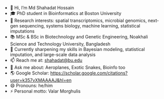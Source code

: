 - 👋 Hi, I’m Md Shahadat Hossain 
- 🎓 PhD student in Bioinformatics at Boston University 
- 🔬 Research interests: spatial transcriptomics, microbial genomics, next-gen sequencing, systems biology, machine learning, statistical imputations
- 📚 MSc & BSc in Biotechnology and Genetic Engineering, Noakhali Science and Technology University, Bangladesh
- 🌱 Currently sharpening my skills in Bayesian modeling, statistical imputation, and large-scale data analysis
- 📫 Reach me at: shahadat@bu.edu
- 💬 Ask me about: Aeroplanes, Exotic Snakes, Bioinfo too
- 🌎 Google Scholar: https://scholar.google.com/citations?user=k357vXMAAAAJ&hl=en
- 😄 Pronouns: he/him
- ⚡ Personal motto: Valar Morghulis

<!---
shahadat4099/shahadat4099 is a ✨ special ✨ repository because its `README.md` (this file) appears on your GitHub profile.
You can click the Preview link to take a look at your changes.
--->

